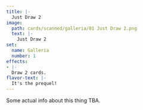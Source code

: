 ```yaml
---
title: |-
  Just Draw 2
image: 
  path: cards/scanned/galleria/01 Just Draw 2.png
  text: |-
    Just Draw 2
set:
  name: Galleria
  number: 1
effects: 
- |-
  Draw 2 cards.
flavor-text: |-
  It's the prequel!
---
```

Some actual info about this thing TBA.
